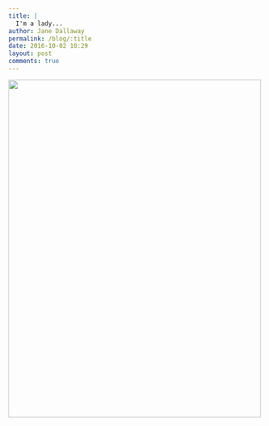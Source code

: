 ```yaml
---
title: |
  I'm a lady...
author: Jane Dallaway
permalink: /blog/:title
date: 2016-10-02 10:29
layout: post
comments: true
---
```


<div>
        <a href="//static.skitters.dallaway.com/2016-10-02-i-m-a-lady-fullsize-IMG_3101.JPG">
          <img src="//static.skitters.dallaway.com/2016-10-02-i-m-a-lady-thumb-IMG_3101.JPG" width="500" height="667"/>
        </a>
      </div>



  

      
